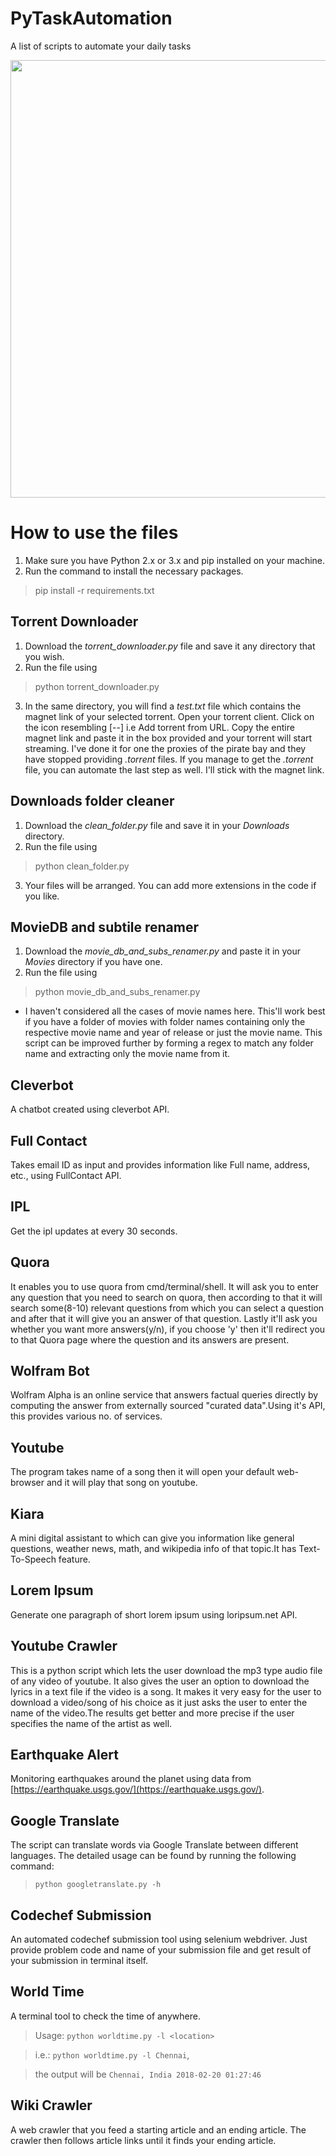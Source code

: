 # PyTaskAutomation
A list of scripts to automate your daily tasks

<img src="https://media.giphy.com/media/RPZu7v6zA2WOI/giphy.gif" width="700"/>


# How to use the files
1. Make sure you have Python 2.x or 3.x and pip installed on your machine.
2. Run the command to install the necessary packages.
> pip install -r requirements.txt 

## Torrent Downloader
1. Download the *torrent_downloader.py* file and save it any directory that you wish.
2. Run the file using
> python torrent_downloader.py
3. In the same directory, you will find a *test.txt* file which contains the magnet link of your selected torrent. Open your torrent client. Click on the icon resembling [--] i.e Add torrent from URL.
   Copy the entire magnet link and paste it in the box provided and your torrent will start streaming. I've done it for one the proxies of the pirate bay and they have stopped providing *.torrent* files.
   If you manage to get the *.torrent* file, you can automate the last step as well. I'll stick with the magnet link.

## Downloads folder cleaner
1. Download the *clean_folder.py* file and save it in your *Downloads* directory.
2. Run the file using
> python clean_folder.py
3. Your files will be arranged. You can add more extensions in the code if you like.


## MovieDB and subtile renamer
1. Download the *movie_db_and_subs_renamer.py* and paste it in your *Movies* directory if you have one.
2. Run the file using 
> python movie_db_and_subs_renamer.py
  * I haven't considered all the cases of movie names here. This'll work best if you have a folder of movies with folder names containing only the respective movie name and year of release or just the movie name.
    This script can be improved further by forming a regex to match any folder name and extracting only the movie name from it.

## Cleverbot

A chatbot created using cleverbot API.

## Full Contact

Takes email ID as input and provides information like Full name, address, etc., using FullContact API.

## IPL

Get the ipl updates at every 30 seconds.

## Quora

It enables you to use quora from cmd/terminal/shell. It will ask you to enter any question that you need to search on quora, then according to that it will search some(8-10) relevant questions from which you can select a question and after that it will give you an answer of that question. Lastly it'll ask you whether you want more answers(y/n), if you choose 'y' then it'll redirect you to that Quora page where the question and its answers are present.

## Wolfram Bot

Wolfram Alpha is an online service that answers factual queries directly by computing the answer from externally sourced "curated data".Using it's API, this provides various no. of services.

## Youtube

The program takes name of a song then it will open your default web-browser and it will play that song on youtube.

## Kiara

A mini digital assistant to which can give you information like general questions, weather news, math, and wikipedia info of that topic.It has Text-To-Speech feature.

## Lorem Ipsum

Generate one paragraph of short lorem ipsum using loripsum.net API.

## Youtube Crawler

This is a python script which lets the user download the mp3 type audio file of any video of youtube. It also gives the user an option to download the lyrics in a text file if the video is a song. It makes it very easy for the user to download a video/song of his choice as it just asks the user to enter the name of the video.The results get better and more precise if the user specifies the name of the artist as well.

## Earthquake Alert

Monitoring earthquakes around the planet using data from [https://earthquake.usgs.gov/](https://earthquake.usgs.gov/).

 ## Google Translate

The script can translate words via Google Translate between different languages. The detailed usage can be found by running the following command:
 >`python googletranslate.py -h`

## Codechef Submission

An automated codechef submission tool using selenium webdriver. Just provide problem code and name of your submission file and get result of your submission in terminal itself.


## World Time

A terminal tool to check the time of anywhere.

> Usage: `python worldtime.py -l <location>`

> i.e.: `python worldtime.py -l Chennai`, 

> the output will be `Chennai, India 2018-02-20 01:27:46`

## Wiki Crawler

A web crawler that you feed a starting article and an ending article. The crawler then follows article links until it finds your ending article.
